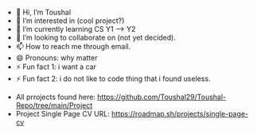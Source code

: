 - 👋 Hi, I’m Toushal
- 👀 I’m interested in (cool project?)
- 🌱 I’m currently learning CS Y1 --> Y2
- 💞️ I’m looking to collaborate on (not yet decided).
- 📫 How to reach me through email.
- 😄 Pronouns: why matter
- ⚡ Fun fact 1: i want a car
- ⚡ Fun fact 2: i do not like to code thing that i found useless.

<!---
Toushal29/... is a ✨ special ✨ repository because its `README.md` (this file) appears on your GitHub profile.
You can click the Preview link to take a look at your changes.
--->

- All prrojects found here: https://github.com/Toushal29/Toushal-Repo/tree/main/Project
- Project Single Page CV URL: https://roadmap.sh/projects/single-page-cv
